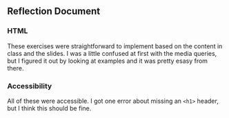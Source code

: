 ## Reflection Document

### HTML

These exercises were straightforward to implement based on the content in class and the slides. I was a little confused at first with the media queries, but I figured it out by looking at examples and it was pretty esasy from there.

### Accessibility

All of these were accessible. I got one error about missing an `<h1>` header, but I think this should be fine.